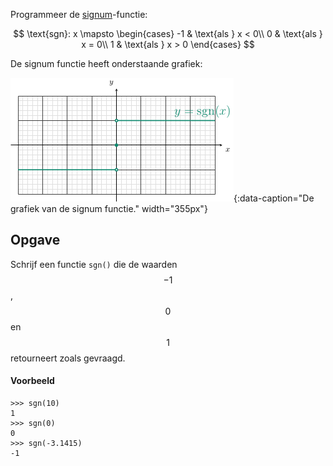 Programmeer de <a href='https://nl.wikipedia.org/wiki/Signum_(wiskunde)' target='_blanc'>signum</a>-functie:

$$
\text{sgn}: x \mapsto \begin{cases}
-1 & \text{als } x < 0\\
0 & \text{als } x = 0\\
1 & \text{als } x > 0
\end{cases}
$$

De signum functie heeft onderstaande grafiek:

![Signum](media/signum.png "Signum"){:data-caption="De grafiek van de signum functie." width="355px"}

## Opgave
Schrijf een functie `sgn()` die de waarden $$-1$$, $$0$$ en $$1$$ retourneert zoals gevraagd.

#### Voorbeeld
```
>>> sgn(10)
1
>>> sgn(0)
0
>>> sgn(-3.1415)
-1
```